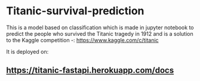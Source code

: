 # Titanic-survival-prediction
This is a model based on classification which is made in jupyter notebook to predict the people who survived the Titanic tragedy in 1912 and is a solution to the Kaggle competition -: https://www.kaggle.com/c/titanic

It is deployed on:
## https://titanic-fastapi.herokuapp.com/docs
